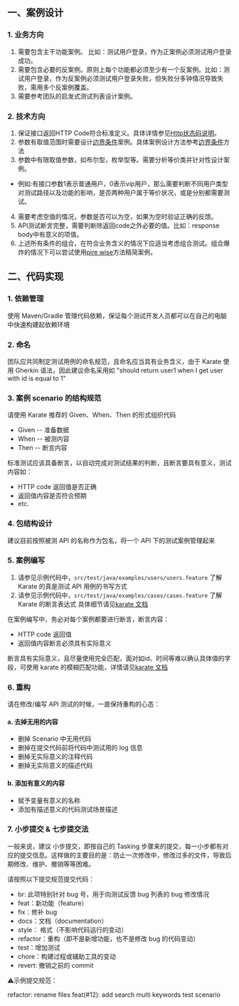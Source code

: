 ## 一、案例设计
### 1. 业务方向

1. 需要包含主干功能案例。 比如：测试用户登录，作为正案例必须测试用户登录成功。
2. 需要包含必要的反案例。原则上每个功能都必须至少有一个反案例。比如：测试用户登录，作为反案例必须测试用户登录失败，但失败分多钟情况导致失败，需用多个反案例覆盖。
3. 需要参考团队的启发式测试列表设计案例。

### 2. 技术方向

1. 保证接口返回HTTP Code符合标准定义。具体详情参见[Http状态码说明](https://developer.mozilla.org/zh-CN/docs/Web/HTTP/Status)。
2. 参数有取值范围时需要设计[边界条件](https://baike.baidu.com/item/%E8%BE%B9%E7%95%8C%E5%80%BC%E6%B5%8B%E8%AF%95/2511553?fr=aladdin)案例。具体案例设计方法参考[边界条件](https://baike.baidu.com/item/%E8%BE%B9%E7%95%8C%E5%80%BC%E6%B5%8B%E8%AF%95/2511553?fr=aladdin)方法
3. 参数中有限取值参数，如布尔型，枚举型等。需要分析等价类并针对性设计案例。

* 例如:有接口参数1表示普通用户，0表示vip用户，那么需要判断不同用户类型对测试路径以及功能的影响，是否两种用户属于等价状况，或是分别都需要测试。

4. 需要考虑空值的情况，参数是否可以为空，如果为空时验证正确的反馈。
5. API测试断言完整，需要判断除返回code之外必要的值。比如：response body中有意义的项值。
6. 上述所有条件的组合，在符合业务含义的情况下应适当考虑组合测试。组合爆炸的情况下可以尝试使用[pire wise](http://www.pairwise.org/)方法精简案例。

## 二、代码实现
### 1. 依赖管理
使用 Maven/Gradle 管理代码依赖，保证每个测试开发人员都可以在自己的电脑中快速构建起依赖环境

### 2. 命名
团队应共同制定测试用例的命名规范，且命名应当具有业务含义，由于 Karate 使用 Gherkin 语法，因此建议命名采用如
"should return user1 when I get user with id is equal to 1"

### 3. 案例 scenario 的结构规范
请使用 Karate 推荐的 Given、When、Then 的形式组织代码

* Given -- 准备数据
* When -- 被测内容
* Then -- 断言内容

标准测试应该具备断言，以自动完成对测试结果的判断，且断言要具有意义，测试内容如：
* HTTP code 返回值是否正确
* 返回值内容是否符合预期
* etc.

### 4. 包结构设计
建议目前按照被测 API 的名称作为包名，将一个 API 下的测试案例管理起来

### 5. 案例编写
1. 请参见示例代码中，`src/test/java/examples/users/users.feature` 了解 Karate 的真是测试 API 用例的书写方式
2. 请参见示例代码中，`src/test/java/examples/cases/cases.feature` 了解 Karate 的断言表达式
具体细节请见[karate 文档](https://intuit.github.io/karate/)

在案例编写中，务必对每个案例都要进行断言，断言内容：
* HTTP code 返回值
* 返回值内容断言必须具有实际意义

断言具有实际意义，且尽量使用完全匹配，面对如id、时间等难以确认具体值的字段，可使用 karate 的模糊匹配功能，详情请见[karate 文档](https://intuit.github.io/karate/)

### 6. 重构
请在修改/编写 API 测试的时候，一直保持重构的心态：
#### a. 去掉无用的内容
* 删掉 Scenario 中无用代码
* 删掉在提交代码前将代码中测试用的 log 信息
* 删掉无实际意义的注释代码
* 删掉无实际意义的描述代码

#### b. 添加有意义的内容
* 赋予变量有意义的名称
* 添加有描述意义的代码测试场景描述

### 7. 小步提交 & 七步提交法
一般来说，建议 小步提交，即按自己的 Tasking 步骤来的提交，每一小步都有对应的提交信息。这样做的主要目的是：防止一次修改中，修改过多的文件，导致后期修改、维护、撤销等等困难。

请按照以下提交规范提交代码：
* br: 此项特别针对 bug 号，用于向测试反馈 bug 列表的 bug 修改情况
* feat：新功能（feature）
* fix：修补 bug
* docs：文档（documentation）
* style： 格式（不影响代码运行的变动）
* refactor：重构（即不是新增功能，也不是修改 bug 的代码变动）
* test：增加测试
* chore：构建过程或辅助工具的变动
* revert: 撤销之前的 commit

⚠️示例提交规范：

refactor: rename files
feat(#12): add search multi keywords test scenario

